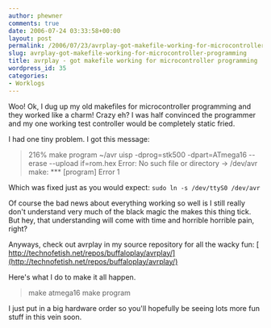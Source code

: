 ```yaml
---
author: phewner
comments: true
date: 2006-07-24 03:33:58+00:00
layout: post
permalink: /2006/07/23/avrplay-got-makefile-working-for-microcontroller-programming/
slug: avrplay-got-makefile-working-for-microcontroller-programming
title: avrplay - got makefile working for microcontroller programming
wordpress_id: 35
categories:
- Worklogs
---
```


Woo!  Ok, I dug up my old makefiles for microcontroller programming and they worked like a charm!  Crazy eh?  I was half convinced the programmer and my one working test controller would be completely static fried.

I had one tiny problem.  I got this message:



<blockquote>
216% make program                                                      ~/avr
uisp -dprog=stk500 -dpart=ATmega16 --erase --upload if=rom.hex
Error: No such file or directory
 -> /dev/avr
make: *** [program] Error 1
</blockquote>



Which was fixed just as you would expect: `sudo ln -s /dev/ttyS0 /dev/avr` 

Of course the bad news about everything working so well is I still really don't understand very much of the black magic the makes this thing tick.  But hey, that understanding will come with time and horrible horrible pain, right?

Anyways, check out avrplay in my source repository for all the wacky fun:
[
http://technofetish.net/repos/buffaloplay/avrplay/](http://technofetish.net/repos/buffaloplay/avrplay/)

Here's what I do to make it all happen.


<blockquote>
make atmega16
make program
</blockquote>



I just put in a big hardware order so you'll hopefully be seeing lots more fun stuff in this vein soon.
